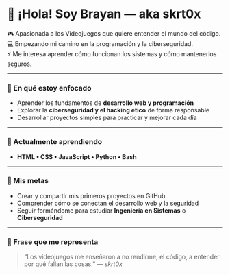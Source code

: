 # 👋 ¡Hola! Soy Brayan — aka **skrt0x**

🎮 Apasionada a los Videojuegos que quiere entender el mundo del código.  
💻 Empezando mi camino en la programación y la ciberseguridad.  
⚡ Me interesa aprender cómo funcionan los sistemas y cómo mantenerlos seguros.

---

### 🚀 En qué estoy enfocado
- Aprender los fundamentos de **desarrollo web y programación**  
- Explorar la **ciberseguridad y el hacking ético** de forma responsable  
- Desarrollar proyectos simples para practicar y mejorar cada día  

---

### 🧠 Actualmente aprendiendo
- **HTML • CSS • JavaScript • Python • Bash**  

---

### 🎯 Mis metas
- Crear y compartir mis primeros proyectos en GitHub  
- Comprender cómo se conectan el desarrollo web y la seguridad  
- Seguir formándome para estudiar **Ingeniería en Sistemas** o **Ciberseguridad**

---

### 💬 Frase que me representa
> “Los videojuegos me enseñaron a no rendirme; el código, a entender por qué fallan las cosas.” — *skrt0x*
